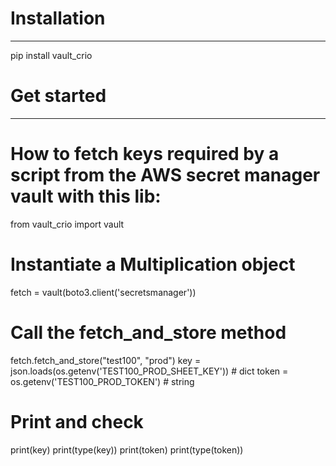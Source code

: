 # Installation
************
pip install vault_crio


# Get started
***********

# How to fetch keys required by a script from the AWS secret manager vault with this lib:

from vault_crio import vault

# Instantiate a Multiplication object
fetch = vault(boto3.client('secretsmanager'))

# Call the fetch_and_store method
fetch.fetch_and_store("test100", "prod")
key = json.loads(os.getenv('TEST100_PROD_SHEET_KEY')) # dict
token = os.getenv('TEST100_PROD_TOKEN') # string 

# Print and check 
print(key)
print(type(key))
print(token)
print(type(token))